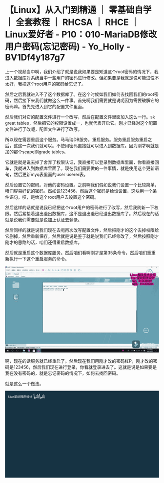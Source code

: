 # 【Linux】从入门到精通 ｜ 零基础自学 ｜ 全套教程 ｜ RHCSA ｜ RHCE ｜ Linux爱好者 - P10：010-MariaDB修改用户密码(忘记密码) - Yo_Holly - BV1Df4y187g7

上一个视频当中啊，我们介绍了就是说我如果要是知道这个root密码的情况下，我进入数据库对系统当中一些用户的密码进行修改。但如果要是我就是说可能进性不太好，我把这个root用户的密码给忘记了。

然后之后我就进入不了这个数据库了。在这个时候如我们如何去找回我们的root密码，然后接下来我们就做这么一件事。首先啊我们需要就是说呃因为需要破解它的密码嘛。首先先进入到它的配置文件里面。

然后我们对它的配置文件进行一个改写，然后在配置文件里面加入这么一行。sk great tables，然后把它的权限设置成一，也就代表开启它。刚才已经对这个配置文件进行了改呃，配置文件进行了改写。

所以现在需要重启这个服务。马马瑞DB服务。重启服务。服务重启服务重启之后，这这一次我们就可以。不使用密码直接就可以进入到数据库。因为刚才啊就是加的那个scape刚grade tables。

它就是就是说去掉了舍弃了权限认证，我直接可以登录到数据库里面，你看直接回车，我就进入到数据库里面了。现在我们需要做的一件事情，就是使用这个更新语句，然后更新myq表里面的user userer表。

然后设置它的密码。对他的密码设置。之前啊我们假如说我们设置一个比较简单，咱们容易好记的密码。然如说123456，然后这个密码是给谁设置，这块用一个条件语句，哎，是给这个root用户去设置这个密码。

然后这样的话就是说我已经把这个root用户的密码进行了改写，然后我刷新一下权限。然后紧接着退出退出数据库，这不是退出退已经退出数据库了。然后现在的话就是说我们需要就是说加上认证去登录。

然后同样的就是说我们现在去呃再次改写配置文件，然后把刚才的这个去掉权限给它删掉，然后重新保存。然后就是说是鉴于就是说我们已经修改了，然后按照刚才刚才的思路的话，咱们还得重启数据库。

然后就是重启这个数据库服务。然后咱们看啊刚才是第35条命令，然后咱们重重新执行一下这个重启服务的命令。



![](img/a5d92ed2ca9e870118b970054f948830_1.png)

啊，现在的话服务就已经重启了。然后现在我们用刚才改的密码杠P，刚才改的密码是123456，然后我们现在进行登录，你看就登录进去了。这就是说是如果要是我在没有密码的，就是忘记密码的情况下，如何去找回密码。

就是这么一个做法。

![](img/a5d92ed2ca9e870118b970054f948830_3.png)